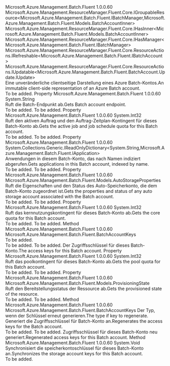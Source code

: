 <Type Name="IBatchAccount" FullName="Microsoft.Azure.Management.Batch.Fluent.IBatchAccount">
  <TypeSignature Language="C#" Value="public interface IBatchAccount : Microsoft.Azure.Management.ResourceManager.Fluent.Core.IGroupableResource&lt;Microsoft.Azure.Management.Batch.Fluent.IBatchManager,Microsoft.Azure.Management.Batch.Fluent.Models.BatchAccountInner&gt;, Microsoft.Azure.Management.ResourceManager.Fluent.Core.IHasInner&lt;Microsoft.Azure.Management.Batch.Fluent.Models.BatchAccountInner&gt;, Microsoft.Azure.Management.ResourceManager.Fluent.Core.IHasManager&lt;Microsoft.Azure.Management.Batch.Fluent.IBatchManager&gt;, Microsoft.Azure.Management.ResourceManager.Fluent.Core.ResourceActions.IRefreshable&lt;Microsoft.Azure.Management.Batch.Fluent.IBatchAccount&gt;, Microsoft.Azure.Management.ResourceManager.Fluent.Core.ResourceActions.IUpdatable&lt;Microsoft.Azure.Management.Batch.Fluent.BatchAccount.Update.IUpdate&gt;" />
  <TypeSignature Language="ILAsm" Value=".class public interface auto ansi abstract IBatchAccount implements class Microsoft.Azure.Management.ResourceManager.Fluent.Core.IGroupableResource`2&lt;class Microsoft.Azure.Management.Batch.Fluent.IBatchManager, class Microsoft.Azure.Management.Batch.Fluent.Models.BatchAccountInner&gt;, class Microsoft.Azure.Management.ResourceManager.Fluent.Core.IHasId, class Microsoft.Azure.Management.ResourceManager.Fluent.Core.IHasInner`1&lt;class Microsoft.Azure.Management.Batch.Fluent.Models.BatchAccountInner&gt;, class Microsoft.Azure.Management.ResourceManager.Fluent.Core.IHasManager`1&lt;class Microsoft.Azure.Management.Batch.Fluent.IBatchManager&gt;, class Microsoft.Azure.Management.ResourceManager.Fluent.Core.IHasName, class Microsoft.Azure.Management.ResourceManager.Fluent.Core.IHasResourceGroup, class Microsoft.Azure.Management.ResourceManager.Fluent.Core.IResource, class Microsoft.Azure.Management.ResourceManager.Fluent.Core.ResourceActions.IIndexable, class Microsoft.Azure.Management.ResourceManager.Fluent.Core.ResourceActions.IRefreshable`1&lt;class Microsoft.Azure.Management.Batch.Fluent.IBatchAccount&gt;, class Microsoft.Azure.Management.ResourceManager.Fluent.Core.ResourceActions.IUpdatable`1&lt;class Microsoft.Azure.Management.Batch.Fluent.BatchAccount.Update.IUpdate&gt;" />
  <TypeSignature Language="DocId" Value="T:Microsoft.Azure.Management.Batch.Fluent.IBatchAccount" />
  <TypeSignature Language="VB.NET" Value="Public Interface IBatchAccount&#xA;Implements IGroupableResource(Of IBatchManager, BatchAccountInner), IHasInner(Of BatchAccountInner), IHasManager(Of IBatchManager), IRefreshable(Of IBatchAccount), IUpdatable(Of IUpdate)" />
  <TypeSignature Language="F#" Value="type IBatchAccount = interface&#xA;    interface IGroupableResource&lt;IBatchManager, BatchAccountInner&gt;&#xA;    interface IResource&#xA;    interface IIndexable&#xA;    interface IHasId&#xA;    interface IHasName&#xA;    interface IHasResourceGroup&#xA;    interface IHasManager&lt;IBatchManager&gt;&#xA;    interface IHasInner&lt;BatchAccountInner&gt;&#xA;    interface IRefreshable&lt;IBatchAccount&gt;&#xA;    interface IUpdatable&lt;IUpdate&gt;" />
  <AssemblyInfo>
    <AssemblyName>Microsoft.Azure.Management.Batch.Fluent</AssemblyName>
    <AssemblyVersion>1.0.0.60</AssemblyVersion>
  </AssemblyInfo>
  <Interfaces>
    <Interface>
      <InterfaceName>Microsoft.Azure.Management.ResourceManager.Fluent.Core.IGroupableResource&lt;Microsoft.Azure.Management.Batch.Fluent.IBatchManager,Microsoft.Azure.Management.Batch.Fluent.Models.BatchAccountInner&gt;</InterfaceName>
    </Interface>
    <Interface>
      <InterfaceName>Microsoft.Azure.Management.ResourceManager.Fluent.Core.IHasInner&lt;Microsoft.Azure.Management.Batch.Fluent.Models.BatchAccountInner&gt;</InterfaceName>
    </Interface>
    <Interface>
      <InterfaceName>Microsoft.Azure.Management.ResourceManager.Fluent.Core.IHasManager&lt;Microsoft.Azure.Management.Batch.Fluent.IBatchManager&gt;</InterfaceName>
    </Interface>
    <Interface>
      <InterfaceName>Microsoft.Azure.Management.ResourceManager.Fluent.Core.ResourceActions.IRefreshable&lt;Microsoft.Azure.Management.Batch.Fluent.IBatchAccount&gt;</InterfaceName>
    </Interface>
    <Interface>
      <InterfaceName>Microsoft.Azure.Management.ResourceManager.Fluent.Core.ResourceActions.IUpdatable&lt;Microsoft.Azure.Management.Batch.Fluent.BatchAccount.Update.IUpdate&gt;</InterfaceName>
    </Interface>
  </Interfaces>
  <Docs>
    <summary>
            <span data-ttu-id="d30b0-101">Eine unveränderliche clientseitige Darstellung eines Azure Batch-Kontos.</span><span class="sxs-lookup"><span data-stu-id="d30b0-101">An immutable client-side representation of an Azure Batch account.</span></span>
            </summary>
    <remarks>To be added.</remarks>
  </Docs>
  <Members>
    <Member MemberName="AccountEndpoint">
      <MemberSignature Language="C#" Value="public string AccountEndpoint { get; }" />
      <MemberSignature Language="ILAsm" Value=".property instance string AccountEndpoint" />
      <MemberSignature Language="DocId" Value="P:Microsoft.Azure.Management.Batch.Fluent.IBatchAccount.AccountEndpoint" />
      <MemberSignature Language="VB.NET" Value="Public ReadOnly Property AccountEndpoint As String" />
      <MemberSignature Language="F#" Value="member this.AccountEndpoint : string" Usage="Microsoft.Azure.Management.Batch.Fluent.IBatchAccount.AccountEndpoint" />
      <MemberType>Property</MemberType>
      <AssemblyInfo>
        <AssemblyName>Microsoft.Azure.Management.Batch.Fluent</AssemblyName>
        <AssemblyVersion>1.0.0.60</AssemblyVersion>
      </AssemblyInfo>
      <ReturnValue>
        <ReturnType>System.String</ReturnType>
      </ReturnValue>
      <Docs>
        <summary>
            <span data-ttu-id="d30b0-102">Ruft die Batch-Endpunkt ab.</span><span class="sxs-lookup"><span data-stu-id="d30b0-102">Gets Batch account endpoint.</span></span>
            </summary>
        <value>To be added.</value>
        <remarks>To be added.</remarks>
      </Docs>
    </Member>
    <Member MemberName="ActiveJobAndJobScheduleQuota">
      <MemberSignature Language="C#" Value="public int ActiveJobAndJobScheduleQuota { get; }" />
      <MemberSignature Language="ILAsm" Value=".property instance int32 ActiveJobAndJobScheduleQuota" />
      <MemberSignature Language="DocId" Value="P:Microsoft.Azure.Management.Batch.Fluent.IBatchAccount.ActiveJobAndJobScheduleQuota" />
      <MemberSignature Language="VB.NET" Value="Public ReadOnly Property ActiveJobAndJobScheduleQuota As Integer" />
      <MemberSignature Language="F#" Value="member this.ActiveJobAndJobScheduleQuota : int" Usage="Microsoft.Azure.Management.Batch.Fluent.IBatchAccount.ActiveJobAndJobScheduleQuota" />
      <MemberType>Property</MemberType>
      <AssemblyInfo>
        <AssemblyName>Microsoft.Azure.Management.Batch.Fluent</AssemblyName>
        <AssemblyVersion>1.0.0.60</AssemblyVersion>
      </AssemblyInfo>
      <ReturnValue>
        <ReturnType>System.Int32</ReturnType>
      </ReturnValue>
      <Docs>
        <summary>
            <span data-ttu-id="d30b0-103">Ruft den aktiven Auftrag und den Auftrag-Zeitplan-Kontingent für dieses Batch-Konto ab.</span><span class="sxs-lookup"><span data-stu-id="d30b0-103">Gets the active job and job schedule quota for this Batch account.</span></span>
            </summary>
        <value>To be added.</value>
        <remarks>To be added.</remarks>
      </Docs>
    </Member>
    <Member MemberName="Applications">
      <MemberSignature Language="C#" Value="public System.Collections.Generic.IReadOnlyDictionary&lt;string,Microsoft.Azure.Management.Batch.Fluent.IApplication&gt; Applications { get; }" />
      <MemberSignature Language="ILAsm" Value=".property instance class System.Collections.Generic.IReadOnlyDictionary`2&lt;string, class Microsoft.Azure.Management.Batch.Fluent.IApplication&gt; Applications" />
      <MemberSignature Language="DocId" Value="P:Microsoft.Azure.Management.Batch.Fluent.IBatchAccount.Applications" />
      <MemberSignature Language="VB.NET" Value="Public ReadOnly Property Applications As IReadOnlyDictionary(Of String, IApplication)" />
      <MemberSignature Language="F#" Value="member this.Applications : System.Collections.Generic.IReadOnlyDictionary&lt;string, Microsoft.Azure.Management.Batch.Fluent.IApplication&gt;" Usage="Microsoft.Azure.Management.Batch.Fluent.IBatchAccount.Applications" />
      <MemberType>Property</MemberType>
      <AssemblyInfo>
        <AssemblyName>Microsoft.Azure.Management.Batch.Fluent</AssemblyName>
        <AssemblyVersion>1.0.0.60</AssemblyVersion>
      </AssemblyInfo>
      <ReturnValue>
        <ReturnType>System.Collections.Generic.IReadOnlyDictionary&lt;System.String,Microsoft.Azure.Management.Batch.Fluent.IApplication&gt;</ReturnType>
      </ReturnValue>
      <Docs>
        <summary>
            <span data-ttu-id="d30b0-104">Anwendungen in diesem Batch-Konto, das nach Namen indiziert abgerufen.</span><span class="sxs-lookup"><span data-stu-id="d30b0-104">Gets applications in this Batch account, indexed by name.</span></span>
            </summary>
        <value>To be added.</value>
        <remarks>To be added.</remarks>
      </Docs>
    </Member>
    <Member MemberName="AutoStorage">
      <MemberSignature Language="C#" Value="public Microsoft.Azure.Management.Batch.Fluent.Models.AutoStorageProperties AutoStorage { get; }" />
      <MemberSignature Language="ILAsm" Value=".property instance class Microsoft.Azure.Management.Batch.Fluent.Models.AutoStorageProperties AutoStorage" />
      <MemberSignature Language="DocId" Value="P:Microsoft.Azure.Management.Batch.Fluent.IBatchAccount.AutoStorage" />
      <MemberSignature Language="VB.NET" Value="Public ReadOnly Property AutoStorage As AutoStorageProperties" />
      <MemberSignature Language="F#" Value="member this.AutoStorage : Microsoft.Azure.Management.Batch.Fluent.Models.AutoStorageProperties" Usage="Microsoft.Azure.Management.Batch.Fluent.IBatchAccount.AutoStorage" />
      <MemberType>Property</MemberType>
      <AssemblyInfo>
        <AssemblyName>Microsoft.Azure.Management.Batch.Fluent</AssemblyName>
        <AssemblyVersion>1.0.0.60</AssemblyVersion>
      </AssemblyInfo>
      <ReturnValue>
        <ReturnType>Microsoft.Azure.Management.Batch.Fluent.Models.AutoStorageProperties</ReturnType>
      </ReturnValue>
      <Docs>
        <summary>
            <span data-ttu-id="d30b0-105">Ruft die Eigenschaften und den Status des Auto-Speicherkonto, die dem Batch-Konto zugeordnet ist.</span><span class="sxs-lookup"><span data-stu-id="d30b0-105">Gets the properties and status of any auto storage account associated with the Batch account.</span></span>
            </summary>
        <value>To be added.</value>
        <remarks>To be added.</remarks>
      </Docs>
    </Member>
    <Member MemberName="CoreQuota">
      <MemberSignature Language="C#" Value="public int CoreQuota { get; }" />
      <MemberSignature Language="ILAsm" Value=".property instance int32 CoreQuota" />
      <MemberSignature Language="DocId" Value="P:Microsoft.Azure.Management.Batch.Fluent.IBatchAccount.CoreQuota" />
      <MemberSignature Language="VB.NET" Value="Public ReadOnly Property CoreQuota As Integer" />
      <MemberSignature Language="F#" Value="member this.CoreQuota : int" Usage="Microsoft.Azure.Management.Batch.Fluent.IBatchAccount.CoreQuota" />
      <MemberType>Property</MemberType>
      <AssemblyInfo>
        <AssemblyName>Microsoft.Azure.Management.Batch.Fluent</AssemblyName>
        <AssemblyVersion>1.0.0.60</AssemblyVersion>
      </AssemblyInfo>
      <ReturnValue>
        <ReturnType>System.Int32</ReturnType>
      </ReturnValue>
      <Docs>
        <summary>
            <span data-ttu-id="d30b0-106">Ruft das kernnutzungskontingent für dieses Batch-Konto ab.</span><span class="sxs-lookup"><span data-stu-id="d30b0-106">Gets the core quota for this Batch account.</span></span>
            </summary>
        <value>To be added.</value>
        <remarks>To be added.</remarks>
      </Docs>
    </Member>
    <Member MemberName="GetKeys">
      <MemberSignature Language="C#" Value="public Microsoft.Azure.Management.Batch.Fluent.BatchAccountKeys GetKeys ();" />
      <MemberSignature Language="ILAsm" Value=".method public hidebysig newslot virtual instance class Microsoft.Azure.Management.Batch.Fluent.BatchAccountKeys GetKeys() cil managed" />
      <MemberSignature Language="DocId" Value="M:Microsoft.Azure.Management.Batch.Fluent.IBatchAccount.GetKeys" />
      <MemberSignature Language="VB.NET" Value="Public Function GetKeys () As BatchAccountKeys" />
      <MemberSignature Language="F#" Value="abstract member GetKeys : unit -&gt; Microsoft.Azure.Management.Batch.Fluent.BatchAccountKeys" Usage="iBatchAccount.GetKeys " />
      <MemberType>Method</MemberType>
      <AssemblyInfo>
        <AssemblyName>Microsoft.Azure.Management.Batch.Fluent</AssemblyName>
        <AssemblyVersion>1.0.0.60</AssemblyVersion>
      </AssemblyInfo>
      <ReturnValue>
        <ReturnType>Microsoft.Azure.Management.Batch.Fluent.BatchAccountKeys</ReturnType>
      </ReturnValue>
      <Parameters />
      <Docs>
        <summary>To be added.</summary>
        <returns>To be added.</returns>
        <remarks>To be added.</remarks>
        <return><span data-ttu-id="d30b0-107">Der Zugriffsschlüssel für dieses Batch-Konto.</span><span class="sxs-lookup"><span data-stu-id="d30b0-107">The access keys for this Batch account.</span></span></return>
      </Docs>
    </Member>
    <Member MemberName="PoolQuota">
      <MemberSignature Language="C#" Value="public int PoolQuota { get; }" />
      <MemberSignature Language="ILAsm" Value=".property instance int32 PoolQuota" />
      <MemberSignature Language="DocId" Value="P:Microsoft.Azure.Management.Batch.Fluent.IBatchAccount.PoolQuota" />
      <MemberSignature Language="VB.NET" Value="Public ReadOnly Property PoolQuota As Integer" />
      <MemberSignature Language="F#" Value="member this.PoolQuota : int" Usage="Microsoft.Azure.Management.Batch.Fluent.IBatchAccount.PoolQuota" />
      <MemberType>Property</MemberType>
      <AssemblyInfo>
        <AssemblyName>Microsoft.Azure.Management.Batch.Fluent</AssemblyName>
        <AssemblyVersion>1.0.0.60</AssemblyVersion>
      </AssemblyInfo>
      <ReturnValue>
        <ReturnType>System.Int32</ReturnType>
      </ReturnValue>
      <Docs>
        <summary>
            <span data-ttu-id="d30b0-108">Ruft das poolkontingent für dieses Batch-Konto ab.</span><span class="sxs-lookup"><span data-stu-id="d30b0-108">Gets the pool quota for this Batch account.</span></span>
            </summary>
        <value>To be added.</value>
        <remarks>To be added.</remarks>
      </Docs>
    </Member>
    <Member MemberName="ProvisioningState">
      <MemberSignature Language="C#" Value="public Microsoft.Azure.Management.Batch.Fluent.Models.ProvisioningState ProvisioningState { get; }" />
      <MemberSignature Language="ILAsm" Value=".property instance valuetype Microsoft.Azure.Management.Batch.Fluent.Models.ProvisioningState ProvisioningState" />
      <MemberSignature Language="DocId" Value="P:Microsoft.Azure.Management.Batch.Fluent.IBatchAccount.ProvisioningState" />
      <MemberSignature Language="VB.NET" Value="Public ReadOnly Property ProvisioningState As ProvisioningState" />
      <MemberSignature Language="F#" Value="member this.ProvisioningState : Microsoft.Azure.Management.Batch.Fluent.Models.ProvisioningState" Usage="Microsoft.Azure.Management.Batch.Fluent.IBatchAccount.ProvisioningState" />
      <MemberType>Property</MemberType>
      <AssemblyInfo>
        <AssemblyName>Microsoft.Azure.Management.Batch.Fluent</AssemblyName>
        <AssemblyVersion>1.0.0.60</AssemblyVersion>
      </AssemblyInfo>
      <ReturnValue>
        <ReturnType>Microsoft.Azure.Management.Batch.Fluent.Models.ProvisioningState</ReturnType>
      </ReturnValue>
      <Docs>
        <summary>
            <span data-ttu-id="d30b0-109">Ruft den Bereitstellungsstatus der Ressource ab.</span><span class="sxs-lookup"><span data-stu-id="d30b0-109">Gets the provisioned state of the resource.</span></span>
            </summary>
        <value>To be added.</value>
        <remarks>To be added.</remarks>
      </Docs>
    </Member>
    <Member MemberName="RegenerateKeys">
      <MemberSignature Language="C#" Value="public Microsoft.Azure.Management.Batch.Fluent.BatchAccountKeys RegenerateKeys (Microsoft.Azure.Management.Batch.Fluent.Models.AccountKeyType keyType);" />
      <MemberSignature Language="ILAsm" Value=".method public hidebysig newslot virtual instance class Microsoft.Azure.Management.Batch.Fluent.BatchAccountKeys RegenerateKeys(valuetype Microsoft.Azure.Management.Batch.Fluent.Models.AccountKeyType keyType) cil managed" />
      <MemberSignature Language="DocId" Value="M:Microsoft.Azure.Management.Batch.Fluent.IBatchAccount.RegenerateKeys(Microsoft.Azure.Management.Batch.Fluent.Models.AccountKeyType)" />
      <MemberSignature Language="VB.NET" Value="Public Function RegenerateKeys (keyType As AccountKeyType) As BatchAccountKeys" />
      <MemberSignature Language="F#" Value="abstract member RegenerateKeys : Microsoft.Azure.Management.Batch.Fluent.Models.AccountKeyType -&gt; Microsoft.Azure.Management.Batch.Fluent.BatchAccountKeys" Usage="iBatchAccount.RegenerateKeys keyType" />
      <MemberType>Method</MemberType>
      <AssemblyInfo>
        <AssemblyName>Microsoft.Azure.Management.Batch.Fluent</AssemblyName>
        <AssemblyVersion>1.0.0.60</AssemblyVersion>
      </AssemblyInfo>
      <ReturnValue>
        <ReturnType>Microsoft.Azure.Management.Batch.Fluent.BatchAccountKeys</ReturnType>
      </ReturnValue>
      <Parameters>
        <Parameter Name="keyType" Type="Microsoft.Azure.Management.Batch.Fluent.Models.AccountKeyType" />
      </Parameters>
      <Docs>
        <param name="keyType"><span data-ttu-id="d30b0-110">Der Typ, wenn der Schlüssel erneut generieren.</span><span class="sxs-lookup"><span data-stu-id="d30b0-110">The type if key to regenerate.</span></span></param>
        <summary>
            <span data-ttu-id="d30b0-111">Generiert die Zugriffsschlüssel für Batch-Konto an.</span><span class="sxs-lookup"><span data-stu-id="d30b0-111">Regenerates the access keys for the Batch account.</span></span>
            </summary>
        <returns>To be added.</returns>
        <remarks>To be added.</remarks>
        <return><span data-ttu-id="d30b0-112">Zugriffsschlüssel für dieses Batch-Konto neu generiert.</span><span class="sxs-lookup"><span data-stu-id="d30b0-112">Regenerated access keys for this Batch account.</span></span></return>
      </Docs>
    </Member>
    <Member MemberName="SynchronizeAutoStorageKeys">
      <MemberSignature Language="C#" Value="public void SynchronizeAutoStorageKeys ();" />
      <MemberSignature Language="ILAsm" Value=".method public hidebysig newslot virtual instance void SynchronizeAutoStorageKeys() cil managed" />
      <MemberSignature Language="DocId" Value="M:Microsoft.Azure.Management.Batch.Fluent.IBatchAccount.SynchronizeAutoStorageKeys" />
      <MemberSignature Language="VB.NET" Value="Public Sub SynchronizeAutoStorageKeys ()" />
      <MemberSignature Language="F#" Value="abstract member SynchronizeAutoStorageKeys : unit -&gt; unit" Usage="iBatchAccount.SynchronizeAutoStorageKeys " />
      <MemberType>Method</MemberType>
      <AssemblyInfo>
        <AssemblyName>Microsoft.Azure.Management.Batch.Fluent</AssemblyName>
        <AssemblyVersion>1.0.0.60</AssemblyVersion>
      </AssemblyInfo>
      <ReturnValue>
        <ReturnType>System.Void</ReturnType>
      </ReturnValue>
      <Parameters />
      <Docs>
        <summary>
            <span data-ttu-id="d30b0-113">Synchronisiert die speicherkontoschlüssel für dieses Batch-Konto an.</span><span class="sxs-lookup"><span data-stu-id="d30b0-113">Synchronizes the storage account keys for this Batch account.</span></span>
            </summary>
        <remarks>To be added.</remarks>
      </Docs>
    </Member>
  </Members>
</Type>